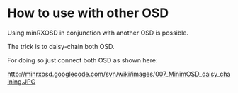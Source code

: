 # How to use with other OSD #


Using minRXOSD in conjunction with another OSD is possible.

The trick is to daisy-chain both OSD.

For doing so just connect both OSD as shown here:

http://minrxosd.googlecode.com/svn/wiki/images/007_MinimOSD_daisy_chaining.JPG